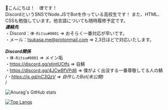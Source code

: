 👋こんにちは！　律です！<br>
DiscordというSNSでNode.JSでBotを作っている高校生です！
また、HTML、CSSも勉強しています。他言語についても随時履修予定です。<br>
**_連絡先_**<br>
・Discord：`律-Ritsu#0001` => おそらく一番対応が早いです。<br>
・メール：tsukasa.me@protonmail.com => 2,3日ほどで対応いたします。<br>
<br>
**_Discord関係_**<br>
・`律-Ritsu#0001` => メイン垢<br>
・https://discord.gg/stjntUCtfs => 自鯖 <br>
・https://discord.gg/4JCwBfVPd8 => 僕がよく出没する一番尊敬してる人の鯖 <br>
/*・https://is.gd/nC3QzV => 自作したBot(未公開) <br>*/

![Anurag's GitHub stats](https://github-readme-stats.vercel.app/api?username=Parunanodesu&show_icons=true&title_color=ffffff&text_color=ffffff&icon_color=ffffff&bg_color=60,F69BB9,F6BF9B&locale=en&border_radius=true)

[![Top Langs](https://github-readme-stats.vercel.app/api/top-langs/?username=Parunanodesu&layout=compact)](https://github.com/anuraghazra/github-readme-stats)

<!---
Parunanodesu/Parunanodesu is a ✨ special ✨ repository because its `README.md` (this file) appears on your GitHub profile.
You can click the Preview link to take a look at your changes.
--->
